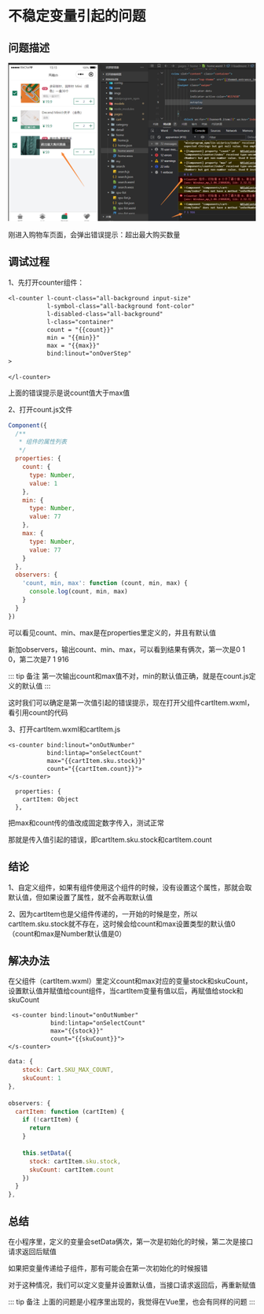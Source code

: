 # 不稳定变量引起的问题

## 问题描述

![Image text](../.vuepress/public/miniProgramNotes/12/01.png)

刚进入购物车页面，会弹出错误提示：超出最大购买数量

## 调试过程

1、先打开counter组件：

```wxml
<l-counter l-count-class="all-background input-size"
           l-symbol-class="all-background font-color"
           l-disabled-class="all-background"
           l-class="container"
           count = "{{count}}"
           min = "{{min}}"
           max = "{{max}}"
           bind:linout="onOverStep"
>

</l-counter>

```

上面的错误提示是说count值大于max值

2、打开count.js文件

```js
Component({
  /**
   * 组件的属性列表
   */
  properties: {
    count: {
      type: Number,
      value: 1
    },
    min: {
      type: Number,
      value: 77
    },
    max: {
      type: Number,
      value: 77
    }
  },
  observers: {
    'count, min, max': function (count, min, max) {
      console.log(count, min, max)
    }
  }
})

```

可以看见count、min、max是在properties里定义的，并且有默认值

新加observers，输出count、min、max，可以看到结果有俩次，第一次是0 1 0，第二次是7 1 916

::: tip 备注
第一次输出count和max值不对，min的默认值正确，就是在count.js定义的默认值
:::

这时我们可以确定是第一次值引起的错误提示，现在打开父组件cartItem.wxml，看引用count的代码

3、打开cartItem.wxml和cartItem.js  

```wxml
<s-counter bind:linout="onOutNumber"
           bind:lintap="onSelectCount"
           max="{{cartItem.sku.stock}}"
           count="{{cartItem.count}}">
</s-counter>
```

```wxml
  properties: {
    cartItem: Object
  },
```

把max和count传的值改成固定数字传入，测试正常

那就是传入值引起的错误，即cartItem.sku.stock和cartItem.count

## 结论

1、自定义组件，如果有组件使用这个组件的时候，没有设置这个属性，那就会取默认值，但如果设置了属性，就不会再取默认值

2、因为cartItem也是父组件传递的，一开始的时候是空，所以cartItem.sku.stock就不存在，这时候会给count和max设置类型的默认值0（count和max是Number默认值是0）

## 解决办法

在父组件（cartItem.wxml）里定义count和max对应的变量stock和skuCount，设置默认值并赋值给count组件，当cartItem变量有值以后，再赋值给stock和skuCount

```wxml
 <s-counter bind:linout="onOutNumber"
            bind:lintap="onSelectCount"
            max="{{stock}}"
            count="{{skuCount}}">
</s-counter>       
```

```js
data: {
    stock: Cart.SKU_MAX_COUNT,
    skuCount: 1
},

observers: {
  cartItem: function (cartItem) {
    if (!cartItem) {
      return
    }
    
    this.setData({
      stock: cartItem.sku.stock,
      skuCount: cartItem.count
    })
  }
},
```

## 总结

在小程序里，定义的变量会setData俩次，第一次是初始化的时候，第二次是接口请求返回后赋值

如果把变量传递给子组件，那有可能会在第一次初始化的时候报错

对于这种情况，我们可以定义变量并设置默认值，当接口请求返回后，再重新赋值

::: tip 备注
上面的问题是小程序里出现的，我觉得在Vue里，也会有同样的问题
:::
